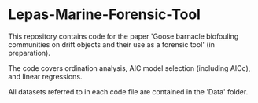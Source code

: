 # Lepas-Marine-Forensic-Tool

This repository contains code for the paper 'Goose barnacle biofouling communities on drift objects and their use as a forensic tool' (in preparation). 

The code covers ordination analysis, AIC model selection (including AICc), and linear regressions.

All datasets referred to in each code file are contained in the 'Data' folder. 
